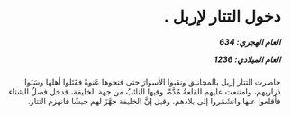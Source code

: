 <h1 dir="rtl">دخول التتار لإربل .</h1>

<h5 dir="rtl">العام الهجري:  634

العام الميلادي: 1236

</h5>

<p dir="rtl">حاصرت التتار إربل بالمجانيق ونقبوا الأسوارَ حتى فتحوها عَنوةً فقَتَلوا أهلها وسَبَوا ذراريهم، وامتنعت عليهم القلعةُ مُدَّةً، وفيها النائبُ من جهة الخليفة، فدخل فصلُ الشتاء فأقلعوا عنها وانشَمَروا إلى بلادهم، وقيل إنَّ الخليفة جهَّزَ لهم جيشًا فانهزم التتار.</p></br>
